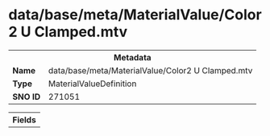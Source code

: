 <h1>data/base/meta/MaterialValue/Color2 U Clamped.mtv</h1><table><tr><th colspan="100%">Metadata</th></tr><tr><td><b>Name</b></td><td>data/base/meta/MaterialValue/Color2 U Clamped.mtv</td></tr><tr><td><b>Type</b></td><td>MaterialValueDefinition</td></tr><tr><td><b>SNO ID</b></td><td>271051</td></tr></table>

<table><tr><th colspan="100%">Fields</th></tr></table>


